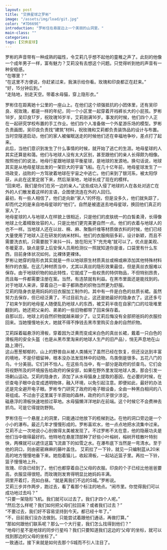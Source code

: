 ```yaml
---
layout: post
title: "交换星球之罗彬"
image: "/assets/img/load/git.jpg"
color: "#7D669E"
introduction: "罗彬住在悬崖边上一个美丽的山洞里。"
main-class: ""
categories: 
tags: [交换星球]
---
```

罗彬的声音带有一种成熟的磁性，令艾莉几乎想不起他的童稚之声了。此刻的他像一个成年男子一样，富有魅力？艾莉没有去想这个问题。只觉得听到他的声音有一种安稳感。  
“在哪里？”   
“在这里不方便说，你赶紧过来，我演示给你看。玫瑰和印良都正在赶来。”  
“好，15分钟后到。”  
“走陆地，别走天空。带着水母猫，穿上隐形衣。”  



罗彬住在距离她十公里的一座山上。在他们这个顽强抵抗的小团体里，还有吴印良、祝玫瑰，都是一样的年纪，同一个小区里一起穿着开裆裤长大的小屁孩。罗彬18岁，吴印良17岁，祝玫瑰16岁半，艾莉刚满16岁。事发的时候，他们四个人正在一起研究学校布置的手工作业。他们四个人准备做一个外星游乐场的模型。罗彬负责画图，吴印良负责找“建筑”材料，祝玫瑰和艾莉都负责装饰品的设计与布置。当时空隧道启动，他们的家人被催眠送走的时候他们还在幸福地争吵，差点打了起来。    
此后，当他们意识到发生了什么事情的时候，就开始了逃亡的生涯。地母星球的人其实还算是和蔼。他们与地球人没有太大区别，甚至跟他们的亲人长得颇为相像。按照他们的说法，地母行星跟地球是平衡星球，是地球的发源地。换句话说，地球其实是从地母星球出发的一架巨大的宇宙飞船。在几十亿年前，地母星球发生了一场政变，战败的一方驾驶着地球在宇宙之中逃亡。他们来到了银河系，被太阳俘获，从此在这里定居下来，然后渐渐地，地球长成了现在的模样。    
“回来吧，我们是你们在另一边的亲人。”这些成功入侵了地球的人在各处对逃亡在外的人们散发着这样的言语，企图使流连在外的人回归。  
最初，有一些人相信了，他们走向新“家人”的怀抱，但是没多久，他们就失踪了，却而代之的是来自地母星球的“他们”。自然是被遣送去地母星球，换回他们真正的家人了。   
地母星球的人与地球人在样貌上很相近，只是他们的皮肤统一的白皙柔滑，长得像地球上化着精致妆容的人，只是比他们更完美更自然一点。他们的衣着与地球人的也不一样。当地球人还在以丝、棉、麻、聚酯纤维等材质做衣料的时候，他们已经大量使用了地球人正在研发的纳米材料。他们的衣服绚丽多彩，设计新颖，而且不需要洗衣机，只需要脱下来抖一抖，放在阳光下“充充电”就可以了。优点是美观、冬暖夏凉，缺点是穿上后安保人员用检测仪一照就知道你是谁，口袋里有什么东西，目前身体状况如何。比裸体更裸体。  
罗彬让她穿的隐形衣其实就是一件以地球原生材质真丝或棉或麻添加其他特殊材料制作的衣服。在这几种材质当中，尤其以真丝的隐形效果最佳，但是真丝衣服难以保存。由于地球织物的如此特性，它就成了一些权贵的特供物品，不但特别昂贵，而且每一件都需要注册在案。当然，有违禁就有利益。在黑市里面还是能找到的。对于地球人来讲，穿着自己一辈子都熟悉的织物当然更为舒服。  
艾莉的隐身衣是用妈妈的旧衣服加工制作的。其中有一件是白色的丝质长裙。虽然努力去保存，但已经泛黄了。不过目前为止，这还是她最好的隐身衣了。这还多亏了初来乍到的地母星人随便乱扔地球人的东西，被艾莉半夜在自家门口的垃圾堆里翻到的。她还把父亲的、弟弟的一些旧物都带了回来保存着。  
自那以后，地球上的自然织物就越来越少了。让艾莉后悔没有全部把爸妈的衣服捡回来。当她慢慢地长大，她就不得不挣钱去黑市里购买合身的自然织物。  

艾莉踩着磁悬浮的滑板，穿着因为泛黄而变成米白色的真丝长裙，戴着一只白色的滑板用的安全头盔（也是从黑市里淘来的地球人生产的旧产品），悄无声息地在山路上滑行。  
这山葱葱郁郁的，山上的野兽自从被人类捕光了虽然已经在恢复，但还没达到丰富的境地，不是仔细留神，根本没办法发现林中的动物。鸟类倒是很多。五花八门的鸟，十分美丽。它们并不怕人。在这些鸟当中，有一部分是政府的侦查鸟。它们会将视野所及的环境报告给政府的保安部，如果在野外里发现地球人类，那会引发一场剿山运动。艾莉的隐身衣，添加了从水母猫身上提取的基因，在必要的时候，在侦查电子眼中会变成透明物体，融入环境，以免引起注意。即便如此，最好的办法还是完全避开电子眼。罗彬专门研究了政府的电子眼设备，全由一种黑白相间的八哥组成。不过由于这里属于半原始的森林，政府的爪牙很少涉足。  
磁悬浮的滑板快速地掠过草地。水母猫懒洋洋地趴在前端。这个时候它不会费神去抓鸟。可是它得提防野狗。  


罗彬住在一个悬崖上的洞里，只能通过他放下的榄梯到达。在他的洞口旁边是一个小小的瀑布。最近几年才慢慢形成的。罗彬喜欢水，他一点点地把水流集中过来。艾莉不止一次地说小心别做得太美被发现了。不过罗彬不太在意，他的隐蔽功夫是他们当中做得最好的。他特地在悬崖顶部种了好些小叶榕树，榕树开枝散叶特别快，两棵就可以遮住这篇飞流直下的如雪之水。在瀑布底下当然是一弯清水。至于他的洞口，则由密密麻麻的藤叶盖住。
艾莉拉了一下铃，就见一只编制蓝从20米高的地方慢慢地垂下来。她抱着猫儿，收起滑板，一起站近篮子里。再拉一下铃，篮子慢慢地上升。  
玫瑰、印良已经到了。他们也都穿着自己父母的衣服。印良的个子已经比他爸爸要高，衣服显得很短。而玫瑰则发育得明显比她妈妈丰满。  
洞里开着灯，亮如白昼。“就是离我们不远的S城。”罗彬说。  
艾莉三步并作两步，跑过去，看了看那个标注的地点。“闹市里。你觉得我们可以成功地过去吗？”  
“只要一架隐形飞机。我们就可以过去了。我们才四个人呢。”  
“然后怎么样呢？我们如何把父母们拉回来？或者我们过去？”  
“不要过去，我们好不容易坚持到今天。都已经十年了。”    
“不，目前我们没办法做到。只能尝试着跟他们通话，再做打算。”  
“那如何跟他们联系呢？那么一个大行星，我们怎么找得到他们？”  
“地母行星不是地球的同步行星吗？我们只要知道我们这边的‘父母’的坐标，就可以找到那边的父母的坐标了。”  
一致通过。接下来就是如何去那个S城而不引人注目了。

